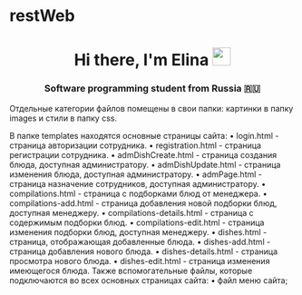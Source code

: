 # restWeb
<h1 align="center">Hi there, I'm Elina</a> 
<img src="https://github.com/blackcater/blackcater/raw/main/images/Hi.gif" height="32"/></h1>
<h3 align="center">Software programming student from Russia 🇷🇺</h3>
Отдельные категории файлов помещены в свои папки: картинки в папку images и стили в папку css. 

В папке templates находятся основные страницы сайта:
• login.html - страница авторизации сотрудника.
• registration.html - страница регистрации сотрудника.
• admDishCreate.html - страница создания блюда, доступная администратору.
• admDishUpdate.html - страница изменения блюда, доступная администратору.
• admPage.html - страница назначение сотрудников, доступная администратору.
• compilations.html - страница с подборками блюд от менеджера.
• compilations-add.html - страница добавления новой подборки блюд,
доступная менеджеру.
• compilations-details.html - страница с содержимым подборки блюд.
• compilations-edit.html - страница изменения подборки блюд, доступная менеджеру.
• dishes.html - страница, отображающая добавленные блюда.
• dishes-add.html - страница добавления нового блюда.
• dishes-details.html - страница просмотра нового блюда.
• dishes-edit.html - страница изменения имеющегося блюда.
Также вспомогательные файлы, которые подключаются во всех основных страницах сайта:
• файл меню сайта;

